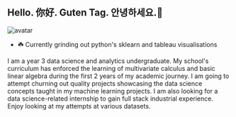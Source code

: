 ## Hello. 你好. Guten Tag. 안녕하세요.👋
![avatar](https://github.com/user-attachments/assets/98722969-87e9-413e-b722-6e4cf95002d0)

- :shamrock: Currently grinding out python's sklearn and tableau visualisations

I am a year 3 data science and analytics undergraduate. My school's curriculum has enforced the learning of multivariate calculus and basic linear algebra during the first 2 years of my academic journey. I am going to attempt churning out quality projects showcasing the data science concepts taught in my machine learning projects. I am also looking for a data science-related internship to gain full stack industrial experience. Enjoy looking at my attempts at various datasets.
<!--
**Monoji77/Monoji77** is a ✨ _special_ ✨ repository because its `README.md` (this file) appears on your GitHub profile.

Here are some ideas to get you started:

- 🔭 I’m currently working on ...
- 🌱 I’m currently learning ...
- 👯 I’m looking to collaborate on ...
- 🤔 I’m looking for help with ...
- 💬 Ask me about ...
- 📫 How to reach me: ...
- 😄 Pronouns: ...
- ⚡ Fun fact: ...
-->
